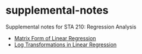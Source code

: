 # supplemental-notes

Supplemental notes for STA 210: Regression Analysis

- [Matrix Form of Linear Regression](https://github.com/STA210-Sp19/supplemental-notes/blob/master/regression-basics-matrix.pdf)
- [Log Transformations in Linear Regression](https://github.com/STA210-Sp19/supplemental-notes/blob/master/log-transformations.pdf)
